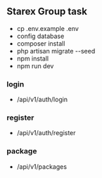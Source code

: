 ## Starex Group task

* cp .env.example .env 
* config database
* composer install
* php artisan migrate --seed
* npm install
* npm run dev


### login

- /api/v1/auth/login 

### register 

- /api/v1/auth/register 

### package

 - /api/v1/packages

